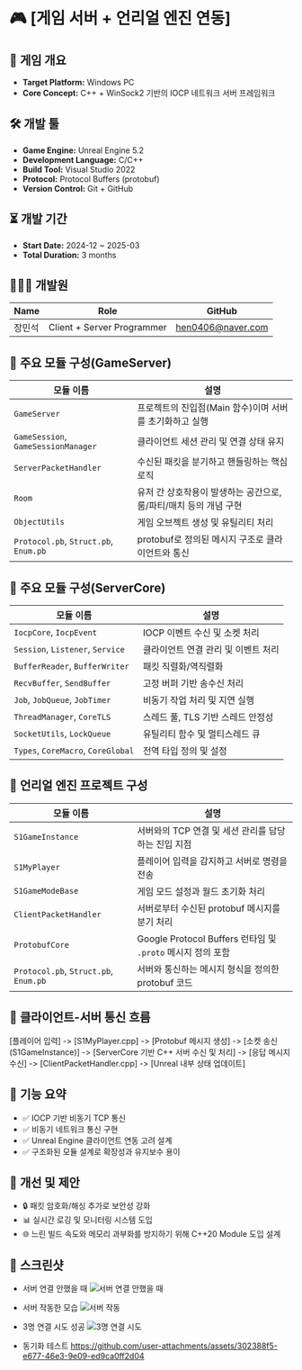 # 🎮 [게임 서버 + 언리얼 엔진 연동]

## 📌 게임 개요
- **Target Platform:** Windows PC
- **Core Concept:** C++ + WinSock2 기반의 IOCP 네트워크 서버 프레임워크

## 🛠️ 개발 툴
- **Game Engine:** Unreal Engine 5.2
- **Development Language:** C/C++
- **Build Tool:** Visual Studio 2022
- **Protocol:** Protocol Buffers (protobuf)
- **Version Control:** Git + GitHub

## ⏳ 개발 기간
- **Start Date:** 2024-12 ~ 2025-03
- **Total Duration:** 3 months

## 👨‍👩‍👦 개발원
| Name      | Role              | GitHub                                 |
|-----------|-------------------|----------------------------------------|
| 장민석     | Client + Server Programmer | [hen0406@naver.com](https://github.com/MinSeok0406) |

## 🧩 주요 모듈 구성(GameServer)

| 모듈 이름                         | 설명 |
|----------------------------------|------|
| `GameServer`                     | 프로젝트의 진입점(Main 함수)이며 서버를 초기화하고 실행 |
| `GameSession`, `GameSessionManager` | 클라이언트 세션 관리 및 연결 상태 유지 |
| `ServerPacketHandler`           | 수신된 패킷을 분기하고 핸들링하는 핵심 로직 |
| `Room`                          | 유저 간 상호작용이 발생하는 공간으로, 룸/파티/매치 등의 개념 구현 |
| `ObjectUtils`                   | 게임 오브젝트 생성 및 유틸리티 처리 |
| `Protocol.pb`, `Struct.pb`, `Enum.pb` | protobuf로 정의된 메시지 구조로 클라이언트와 통신 |

## 🧩 주요 모듈 구성(ServerCore)

| 모듈 이름              | 설명 |
|------------------------|------|
| `IocpCore`, `IocpEvent` | IOCP 이벤트 수신 및 소켓 처리 |
| `Session`, `Listener`, `Service` | 클라이언트 연결 관리 및 이벤트 처리 |
| `BufferReader`, `BufferWriter` | 패킷 직렬화/역직렬화 |
| `RecvBuffer`, `SendBuffer`     | 고정 버퍼 기반 송수신 처리 |
| `Job`, `JobQueue`, `JobTimer`  | 비동기 작업 처리 및 지연 실행 |
| `ThreadManager`, `CoreTLS`     | 스레드 풀, TLS 기반 스레드 안정성 |
| `SocketUtils`, `LockQueue`     | 유틸리티 함수 및 멀티스레드 큐 |
| `Types`, `CoreMacro`, `CoreGlobal` | 전역 타입 정의 및 설정 |

## 🧩 언리얼 엔진 프로젝트 구성
| 모듈 이름                              | 설명 |
|---------------------------------------|------|
| `S1GameInstance`                      | 서버와의 TCP 연결 및 세션 관리를 담당하는 진입 지점 |
| `S1MyPlayer`                          | 플레이어 입력을 감지하고 서버로 명령을 전송 |
| `S1GameModeBase`                      | 게임 모드 설정과 월드 초기화 처리 |
| `ClientPacketHandler`                | 서버로부터 수신된 protobuf 메시지를 분기 처리 |
| `ProtobufCore`                        | Google Protocol Buffers 런타임 및 `.proto` 메시지 정의 포함 |
| `Protocol.pb`, `Struct.pb`, `Enum.pb`| 서버와 통신하는 메시지 형식을 정의한 protobuf 코드 |

## 🔗 클라이언트-서버 통신 흐름
[플레이어 입력] -> 
[S1MyPlayer.cpp] ->
[Protobuf 메시지 생성] ->
[소켓 송신 (S1GameInstance)] ->
[ServerCore 기반 C++ 서버 수신 및 처리] ->
[응답 메시지 수신] ->
[ClientPacketHandler.cpp] ->
[Unreal 내부 상태 업데이트]

## 🎯 기능 요약
- ✅ IOCP 기반 비동기 TCP 통신
- ✅ 비동기 네트워크 통신 구현
- ✅ Unreal Engine 클라이언트 연동 고려 설계
- ✅ 구조화된 모듈 설계로 확장성과 유지보수 용이

## 🧪 개선 및 제안
- 🔒 패킷 암호화/해싱 추가로 보안성 강화
- 📊 실시간 로깅 및 모니터링 시스템 도입
- 🌐 느린 빌드 속도와 메모리 과부화를 방지하기 위해 C++20 Module 도입 설계

## 📸 스크린샷
- 서버 연결 안했을 때
![서버 연결 안했을 때](https://github.com/user-attachments/assets/286ab0fc-e581-47de-9b92-0ed5c824fbee)
- 서버 작동한 모습
![서버 작동](https://github.com/user-attachments/assets/8ae83a50-b0d1-425e-b67a-aa4dfef481c9)
- 3명 연결 시도 성공
![3명 연결 시도](https://github.com/user-attachments/assets/5bdae48b-2e3b-47f3-a5da-67516ca6d355)

- 동기화 테스트
https://github.com/user-attachments/assets/302388f5-e677-46e3-9e09-ed9ca0ff2d04

